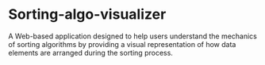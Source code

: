 # Sorting-algo-visualizer
A Web-based application designed to help users understand the mechanics of sorting algorithms by  providing a visual representation of how data elements are arranged during the sorting process.
